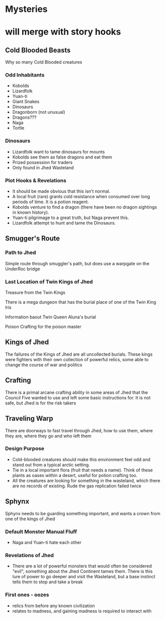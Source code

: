# Mysteries

# will merge with story hooks

## Cold Blooded Beasts

Why so many Cold Blooded creatures

### Odd Inhabitants

- Kobolds
- Lizardfolk
- Yuan-ti
- Giant Snakes
- Dinosaurs
- Dragonborn (not unusual)
- Dragons???
- Naga
- Tortle

### Dinosaurs

- Lizardfolk want to tame dinosaurs for mounts
- Kobolds see them as false dragons and eat them
- Prized possession for traders
- Only found in Jhed Wasteland

### Plot Hooks & Revelations

- It should be made obvious that this isn't normal.
- A local fruit (rare) grants cold resistance when consumed over long periods of time. It is a potion reagent.
- Kobolds venture to find a dragon (there have been no dragon sightings in known history).
- Yuan-ti pilgrimage to a great truth, but Naga prevent this.
- Lizardfolk attempt to hunt and tame the Dinosaurs.

## Smugger's Route

### Path to Jhed

Simple route through smuggler's path, but does use a warpgate on the UnderRoc bridge

### Last Location of Twin Kings of Jhed

Treasure from the Twin Kings

There is a mega dungeon that has the burial place of one of the Twin King Iris

Information baout Twin Queen Aluna's burial

Poison Crafting for the poison master

## Kings of Jhed

The failures of the Kings of Jhed are all uncollected burials. These kings were fighters with their own collection of powerful relics, some able to change the course of war and politics

## Crafting

There is a primal arcane crafting ability in some areas of Jhed that the Council Five wanted to use and left some basic instructions for. It is not safe, but Jhed is for the risk takers

## Traveling Warp

There are doorways to fast travel through Jhed, how to use them, where they are, where they go and who left them

### Design Purpose

- Cold-blooded creatures should make this environment feel odd and stand out from a typical arctic setting.
- Tie in a local important flora (fruit that needs a name). Think of these plants as oases within a desert, useful for potion crafting too.
- All the creatures are looking for something in the wasteland, which there are no records of existing.
Rude the gas replication failed twice

## Sphynx

Sphynx needs to be guarding something important, and wants a crown from one of the kings of Jhed

### Default Monster Manual Fluff

- Naga and Yuan-ti hate each other

### Revelations of Jhed

- There are a lot of powerful monsters that would often be considered "evil", something about the Jhed Continent tames them. There is this lure of power to go deeper and visit the Wasteland, but a base instinct tells them to stop and take a break

### First ones - oozes

- relics from before any known civilization
- relates to madness, and gaining madness is required to interact with

